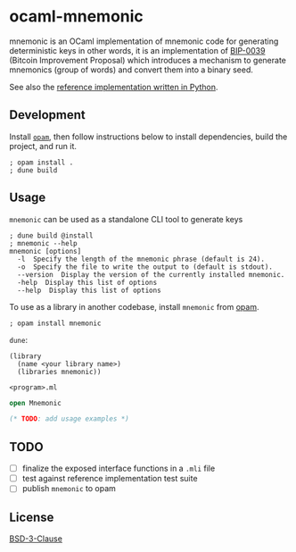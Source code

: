 # ocaml-mnemonic

mnemonic is an OCaml implementation of mnemonic code for generating deterministic keys in other words, it is an implementation of [BIP-0039](https://github.com/bitcoin/bips/blob/master/bip-0039.mediawiki) (Bitcoin Improvement Proposal) which introduces a mechanism to generate mnemonics (group of words) and convert them into a binary seed.

See also the [reference implementation written in Python](https://github.com/trezor/python-mnemonic).

## Development

Install [`opam`](https://opam.ocaml.org/), then follow instructions below to install dependencies, build the project, and run it.

```console
; opam install .
; dune build
```

## Usage

`mnemonic` can be used as a standalone CLI tool to generate keys

```console
; dune build @install
; mnemonic --help
mnemonic [options]
  -l  Specify the length of the mnemonic phrase (default is 24).
  -o  Specify the file to write the output to (default is stdout).
  --version  Display the version of the currently installed mnemonic.
  -help  Display this list of options
  --help  Display this list of options
```

To use as a library in another codebase, install `mnemonic` from [opam](https://opam.ocaml.org/).

```console
; opam install mnemonic
```

`dune`:
```
(library
  (name <your library name>)
  (libraries mnemonic))
```

`<program>.ml`
```ocaml
open Mnemonic

(* TODO: add usage examples *)
```

## TODO

- [ ] finalize the exposed interface functions in a `.mli` file
- [ ] test against reference implementation test suite
- [ ] publish `mnemonic` to opam

## License

[BSD-3-Clause](./LICENSE)

